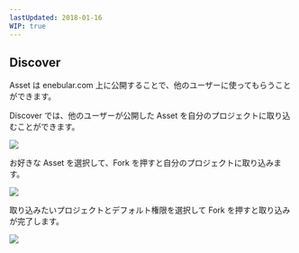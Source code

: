 ```yaml
---
lastUpdated: 2018-01-16
WIP: true
---
```


## Discover

Asset は enebular.com 上に公開することで、他のユーザーに使ってもらうことができます。

Discover では、他のユーザーが公開した Asset を自分のプロジェクトに取り込むことができます。

![](https://i.gyazo.com/013383e2a426b9c2e68cbba90ef06b21.png)

お好きな Asset を選択して、Fork を押すと自分のプロジェクトに取り込みます。

![](https://i.gyazo.com/8dc7a8ac13e4676a17ab8f518a3c84cb.png)

取り込みたいプロジェクトとデフォルト権限を選択して Fork を押すと取り込みが完了します。

![](https://i.gyazo.com/c2881d0f74f2f00836ef97cfb0f12bf2.png)